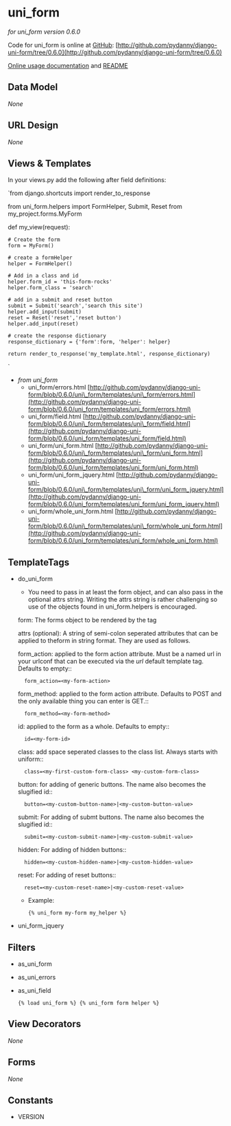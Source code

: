 uni_form
========

_for uni\_form version 0.6.0_

Code for uni\_form is online at [GitHub](http://github.com): [http://github.com/pydanny/django-uni-form/tree/0.6.0](http://github.com/pydanny/django-uni-form/tree/0.6.0)

[Online usage documentation](http://github.com/pydanny/django-uni-form/blob/0.6.0/docs/usage.txt) and [README](http://github.com/pydanny/django-uni-form/blob/0.6.0/README.rst)

Data Model
----------

_None_
	
URL Design
----------

_None_

Views & Templates
-----------------

In your views.py add the following after field definitions:

`from django.shortcuts import render_to_response

from uni_form.helpers import FormHelper, Submit, Reset
from my_project.forms.MyForm

def my_view(request):

    # Create the form
    form = MyForm()

    # create a formHelper
    helper = FormHelper()

    # Add in a class and id
    helper.form_id = 'this-form-rocks'
    helper.form_class = 'search'

    # add in a submit and reset button
    submit = Submit('search','search this site')
    helper.add_input(submit)
    reset = Reset('reset','reset button')
    helper.add_input(reset)

    # create the response dictionary
    response_dictionary = {'form':form, 'helper': helper}

    return render_to_response('my_template.html', response_dictionary)
`

* _from uni\_form_
	* uni\_form/errors.html [http://github.com/pydanny/django-uni-form/blob/0.6.0/uni\_form/templates/uni\_form/errors.html](http://github.com/pydanny/django-uni-form/blob/0.6.0/uni_form/templates/uni_form/errors.html)
	* uni\_form/field.html [http://github.com/pydanny/django-uni-form/blob/0.6.0/uni\_form/templates/uni\_form/field.html](http://github.com/pydanny/django-uni-form/blob/0.6.0/uni_form/templates/uni_form/field.html)
	* uni\_form/uni\_form.html [http://github.com/pydanny/django-uni-form/blob/0.6.0/uni\_form/templates/uni\_form/uni_form.html](http://github.com/pydanny/django-uni-form/blob/0.6.0/uni_form/templates/uni_form/uni_form.html)
	* uni\_form/uni\_form\_jquery.html [http://github.com/pydanny/django-uni-form/blob/0.6.0/uni\_form/templates/uni\_form/uni_form_jquery.html](http://github.com/pydanny/django-uni-form/blob/0.6.0/uni_form/templates/uni_form/uni_form_jquery.html)
	* uni\_form/whole\_uni\_form.html [http://github.com/pydanny/django-uni-form/blob/0.6.0/uni\_form/templates/uni\_form/whole_uni_form.html](http://github.com/pydanny/django-uni-form/blob/0.6.0/uni_form/templates/uni_form/whole_uni_form.html)
	
TemplateTags
------------

* do_uni_form
	* You need to pass in at least the form object, and can also pass in the
    optional attrs string. Writing the attrs string is rather challenging so
    use of the objects found in uni_form.helpers is encouraged.
    
    form: The forms object to be rendered by the tag
    
    attrs (optional): A string of semi-colon seperated attributes that can be
    applied to theform in string format. They are used as follows.
    
    form_action: applied to the form action attribute. Must be a named url in your urlconf that can be executed via the *url* default template tag. Defaults to empty::
        
        form_action=<my-form-action>
    
    form_method: applied to the form action attribute. Defaults to POST and the only available thing you can enter is GET.::
        
        form_method=<my-form-method>
    
    id: applied to the form as a whole. Defaults to empty::
        
        id=<my-form-id>
    
    class: add space seperated classes to the class list. Always starts with uniform::
        
        class=<my-first-custom-form-class> <my-custom-form-class>
    
    button: for adding of generic buttons. The name also becomes the slugified id::
        
        button=<my-custom-button-name>|<my-custom-button-value>
    
    submit: For adding of submt buttons. The name also becomes the slugified id::
        
        submit=<my-custom-submit-name>|<my-custom-submit-value>
    
    hidden: For adding of hidden buttons::
        
        hidden=<my-custom-hidden-name>|<my-custom-hidden-value>
    
    reset: For adding of reset buttons::
        
        reset=<my-custom-reset-name>|<my-custom-reset-value>
        
        
	* Example:

		`{% uni_form my-form my_helper %}`

* uni_form_jquery

Filters
-------

* as_uni_form
* as_uni_errors
* as_uni_field

	`{% load uni_form %}
	{% uni_form form helper %}`

View Decorators
---------------

_None_

Forms
-----

_None_

Constants
---------

* VERSION
